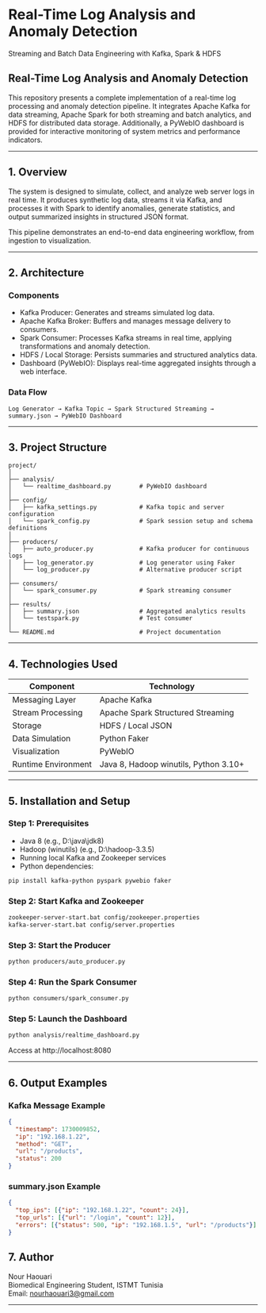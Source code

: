 # Real-Time Log Analysis and Anomaly Detection
Streaming and Batch Data Engineering with Kafka, Spark &amp; HDFS


## Real-Time Log Analysis and Anomaly Detection

This repository presents a complete implementation of a real-time log processing and anomaly detection pipeline. 
It integrates Apache Kafka for data streaming, Apache Spark for both streaming and batch analytics, and HDFS for distributed data storage. 
Additionally, a PyWebIO dashboard is provided for interactive monitoring of system metrics and performance indicators.

---

## 1. Overview

The system is designed to simulate, collect, and analyze web server logs in real time. 
It produces synthetic log data, streams it via Kafka, and processes it with Spark to identify anomalies, 
generate statistics, and output summarized insights in structured JSON format.

This pipeline demonstrates an end-to-end data engineering workflow, from ingestion to visualization.

---

## 2. Architecture

### Components

- Kafka Producer: Generates and streams simulated log data.
- Apache Kafka Broker: Buffers and manages message delivery to consumers.
- Spark Consumer: Processes Kafka streams in real time, applying transformations and anomaly detection.
- HDFS / Local Storage: Persists summaries and structured analytics data.
- Dashboard (PyWebIO): Displays real-time aggregated insights through a web interface.

### Data Flow

```
Log Generator → Kafka Topic → Spark Structured Streaming → summary.json → PyWebIO Dashboard
```

---

## 3. Project Structure

```
project/
│
├── analysis/
│   └── realtime_dashboard.py        # PyWebIO dashboard
│
├── config/
│   ├── kafka_settings.py            # Kafka topic and server configuration
│   └── spark_config.py              # Spark session setup and schema definitions
│
├── producers/
│   ├── auto_producer.py             # Kafka producer for continuous logs
│   ├── log_generator.py             # Log generator using Faker
│   └── log_producer.py              # Alternative producer script
│
├── consumers/
│   └── spark_consumer.py            # Spark streaming consumer
│
├── results/
│   ├── summary.json                 # Aggregated analytics results
│   └── testspark.py                 # Test consumer
│
└── README.md                        # Project documentation
```

---

## 4. Technologies Used

| Component | Technology |
|------------|-------------|
| Messaging Layer | Apache Kafka |
| Stream Processing | Apache Spark Structured Streaming |
| Storage | HDFS / Local JSON |
| Data Simulation | Python Faker |
| Visualization | PyWebIO |
| Runtime Environment | Java 8, Hadoop winutils, Python 3.10+ |

---

## 5. Installation and Setup

### Step 1: Prerequisites

- Java 8 (e.g., D:\java\jdk8)
- Hadoop (winutils) (e.g., D:\hadoop-3.3.5)
- Running local Kafka and Zookeeper services
- Python dependencies:

```bash
pip install kafka-python pyspark pywebio faker
```

### Step 2: Start Kafka and Zookeeper

```bash
zookeeper-server-start.bat config/zookeeper.properties
kafka-server-start.bat config/server.properties
```

### Step 3: Start the Producer

```bash
python producers/auto_producer.py
```

### Step 4: Run the Spark Consumer

```bash
python consumers/spark_consumer.py
```

### Step 5: Launch the Dashboard

```bash
python analysis/realtime_dashboard.py
```
Access at http://localhost:8080

---

## 6. Output Examples

### Kafka Message Example

```json
{
  "timestamp": 1730009852,
  "ip": "192.168.1.22",
  "method": "GET",
  "url": "/products",
  "status": 200
}
```

### summary.json Example

```json
{
  "top_ips": [{"ip": "192.168.1.22", "count": 24}],
  "top_urls": [{"url": "/login", "count": 12}],
  "errors": [{"status": 500, "ip": "192.168.1.5", "url": "/products"}]
}
```



## 7. Author

Nour Haouari  
Biomedical Engineering Student, ISTMT Tunisia    
Email: nourhaouari3@gmail.com  

---



